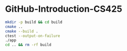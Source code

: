 # GitHub-Introduction-CS425

```bash
mkdir -p build && cd build
cmake ..
cmake --build .
ctest --output-on-failure
./app
cd .. && rm -rf build
```
